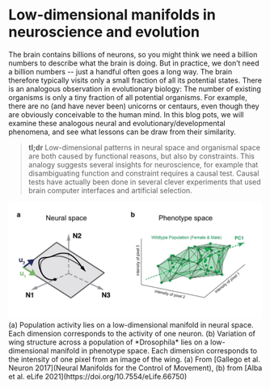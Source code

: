 
# Low-dimensional manifolds in neuroscience and evolution

The brain contains billions of neurons, so you might think we need a billion numbers to describe what the brain is doing. But in practice, we don’t need a billion numbers -- just a handful often goes a long way. The brain therefore typically visits only a small fraction of all its potential states. There is an analogous observation in evolutionary biology: The number of existing organisms is only a tiny fraction of all potential organisms. For example, there are no (and have never been) unicorns or centaurs, even though they are obviously conceivable to the human mind. In this blog pots, we will examine these analogous neural and evolutionary/developmental phenomena, and see what lessons can be draw from their
similarity. 

> **tl;dr** Low-dimensional patterns in neural space and organismal space are both caused by functional reasons, but also by constraints. This analogy suggests several insights for neuroscience, for example that disambiguating function and constraint requires a causal test. Causal tests have actually been done in several clever experiments that used brain computer interfaces and artificial selection. 

<img src="/images/1analogy.jpg" style="background:none; border:none; box-shadow:none;">
<span class="caption"> (a) Population activity lies on a low-dimensional manifold in neural space. Each dimension corresponds to the activity of one neuron. (b) Variation of wing structure across a population of *Drosophila* lies on a low-dimensional manifold in phenotype space. Each dimension corresponds to the intensity of one pixel from an image of the wing. (a) From [Gallego et al. Neuron 2017](Neural Manifolds for the Control of Movement), (b) from [Alba et al. eLife 2021](https://doi.org/10.7554/eLife.66750)</span>
